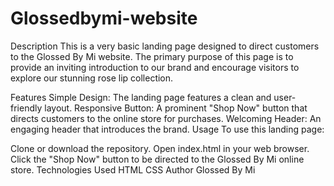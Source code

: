 # Glossedbymi-website
Description
This is a very basic landing page designed to direct customers to the Glossed By Mi website. The primary purpose of this page is to provide an inviting introduction to our brand and encourage visitors to explore our stunning rose lip collection.

Features
Simple Design: The landing page features a clean and user-friendly layout.
Responsive Button: A prominent "Shop Now" button that directs customers to the online store for purchases.
Welcoming Header: An engaging header that introduces the brand.
Usage
To use this landing page:

Clone or download the repository.
Open index.html in your web browser.
Click the "Shop Now" button to be directed to the Glossed By Mi online store.
Technologies Used
HTML
CSS
Author
Glossed By Mi

